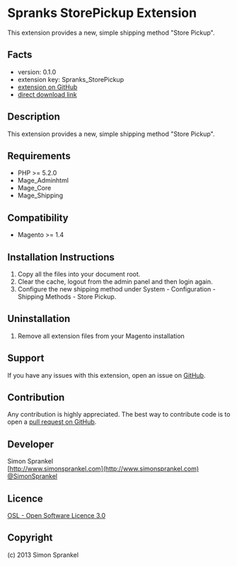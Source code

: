 Spranks StorePickup Extension
=====================
This extension provides a new, simple shipping method "Store Pickup".

Facts
-----
- version: 0.1.0
- extension key: Spranks_StorePickup
- [extension on GitHub](https://github.com/company/Spranks_StorePickup)
- [direct download link](https://github.com/sprankhub/Spranks_StorePickup/archive/master.zip)

Description
-----------
This extension provides a new, simple shipping method "Store Pickup".

Requirements
------------
- PHP >= 5.2.0
- Mage_Adminhtml
- Mage_Core
- Mage_Shipping

Compatibility
-------------
- Magento >= 1.4

Installation Instructions
-------------------------
1. Copy all the files into your document root.
2. Clear the cache, logout from the admin panel and then login again.
3. Configure the new shipping method under System - Configuration - Shipping Methods - Store Pickup.

Uninstallation
--------------
1. Remove all extension files from your Magento installation

Support
-------
If you have any issues with this extension, open an issue on [GitHub](https://github.com/company/Spranks_StorePickup/issues).

Contribution
------------
Any contribution is highly appreciated. The best way to contribute code is to open a [pull request on GitHub](https://help.github.com/articles/using-pull-requests).

Developer
---------
Simon Sprankel  
[http://www.simonsprankel.com](http://www.simonsprankel.com)  
[@SimonSprankel](https://twitter.com/SimonSprankel)

Licence
-------
[OSL - Open Software Licence 3.0](http://opensource.org/licenses/osl-3.0.php)

Copyright
---------
(c) 2013 Simon Sprankel
